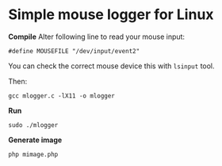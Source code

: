 Simple mouse logger for Linux
=============================

**Compile**
Alter following line to read your mouse input:
```
#define MOUSEFILE "/dev/input/event2"
```
You can check the correct mouse device this with `lsinput` tool.

Then:
```
gcc mlogger.c -lX11 -o mlogger
```

**Run**
```
sudo ./mlogger
```

**Generate image**
```
php mimage.php
```
